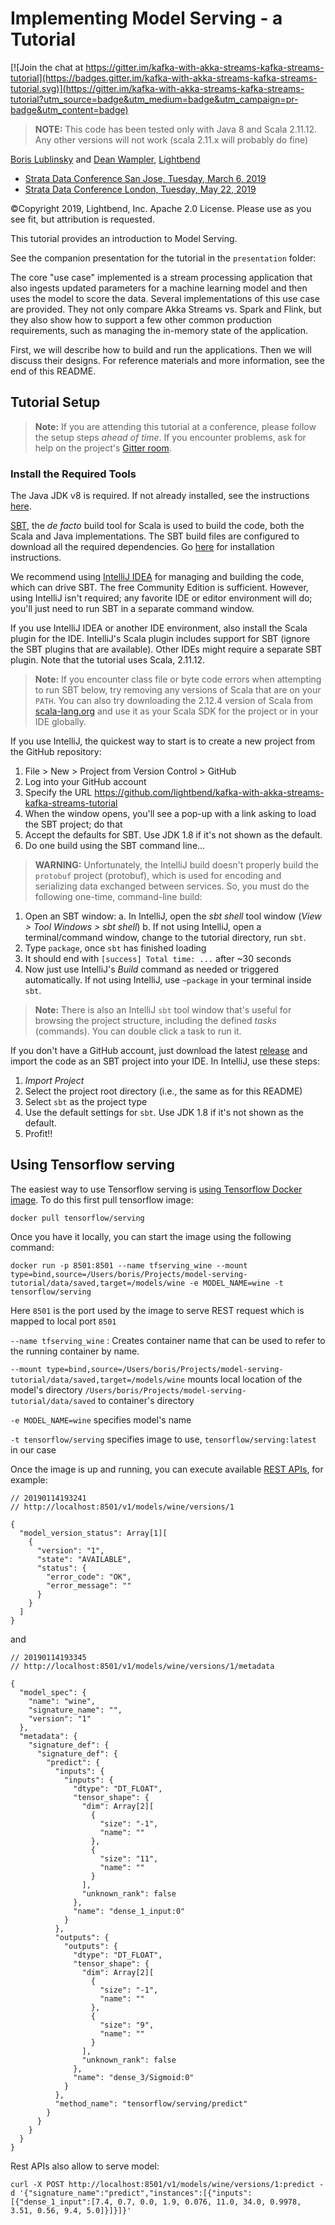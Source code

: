 # Implementing Model Serving - a Tutorial

[![Join the chat at https://gitter.im/kafka-with-akka-streams-kafka-streams-tutorial](https://badges.gitter.im/kafka-with-akka-streams-kafka-streams-tutorial.svg)](https://gitter.im/kafka-with-akka-streams-kafka-streams-tutorial?utm_source=badge&utm_medium=badge&utm_campaign=pr-badge&utm_content=badge)

> **NOTE:** This code has been tested only with Java 8 and Scala 2.11.12. Any other versions will not work (scala 2.11.x will probably do fine)

[Boris Lublinsky](mailto:boris.lublinsky@lightbend.com) and [Dean Wampler](mailto:dean.wampler@lightbend.com), [Lightbend](https://lightbend.com/fast-data-platform)

* [Strata Data Conference San Jose, Tuesday, March 6, 2019](https://conferences.oreilly.com/strata/strata-ca/public/schedule/detail/63983)
* [Strata Data Conference London, Tuesday, May 22, 2019](https://conferences.oreilly.com/strata/strata-eu/public/schedule/detail/65420)

©Copyright 2019, Lightbend, Inc. Apache 2.0 License. Please use as you see fit, but attribution is requested.

This tutorial provides an introduction to Model Serving.

See the companion presentation for the tutorial in the `presentation` folder:

The core "use case" implemented is a stream processing application that also ingests updated parameters for a machine learning model and then uses the model to score the data. Several implementations of this use case are provided. 
They not only compare Akka Streams vs. Spark and Flink, but they also show how to support a few other common production requirements, such as managing the in-memory state of the application.

First, we will describe how to build and run the applications. Then we will discuss their designs. For reference materials and more information, see the end of this README.

## Tutorial Setup

> **Note:** If you are attending this tutorial at a conference, please follow the setup steps _ahead of time_. If you encounter problems, ask for help on the project's [Gitter room](https://gitter.im/kafka-with-akka-streams-kafka-streams-tutorial).

### Install the Required Tools

The Java JDK v8 is required. If not already installed, see the instructions [here](http://www.oracle.com/technetwork/java/javase/downloads/jdk8-downloads-2133151.html).

[SBT](https://www.scala-sbt.org/), the _de facto_ build tool for Scala is used to build the code, both the Scala and Java implementations. The SBT build files are configured to download all the required dependencies. Go [here](https://www.scala-sbt.org/download.html) for installation instructions.

We recommend using [IntelliJ IDEA](https://www.jetbrains.com/idea/) for managing and building the code, which can drive SBT. The free Community Edition is sufficient. However, using IntelliJ isn't required; any favorite IDE or editor environment will do; you'll just need to run SBT in a separate command window.

If you use IntelliJ IDEA or another IDE environment, also install the Scala plugin for the IDE. IntelliJ's Scala plugin includes support for SBT (ignore the SBT plugins that are available). Other IDEs might require a separate SBT plugin. Note that the tutorial uses Scala, 2.11.12.

> **Note:** If you encounter class file or byte code errors when attempting to run SBT below, try removing any versions of Scala that are on your `PATH`. You can also try downloading the 2.12.4 version of Scala from [scala-lang.org](https://www.scala-lang.org) and use it as your Scala SDK for the project or in your IDE globally.

If you use IntelliJ, the quickest way to start is to create a new project from the GitHub repository:

1. File > New > Project from Version Control > GitHub
2. Log into your GitHub account
3. Specify the URL https://github.com/lightbend/kafka-with-akka-streams-kafka-streams-tutorial
4. When the window opens, you'll see a pop-up with a link asking to load the SBT project; do that
5. Accept the defaults for SBT. Use JDK 1.8 if it's not shown as the default.
6. Do one build using the SBT command line...

> **WARNING:** Unfortunately, the IntelliJ build doesn't properly build the `protobuf` project (protobuf), which is used for encoding and serializing data exchanged between services. So, you must do the following one-time, command-line build:

1. Open an SBT window:
    a. In IntelliJ, open the _sbt shell_ tool window (_View > Tool Windows > sbt shell_)
    b. If not using IntelliJ, open a terminal/command window, change to the tutorial directory, run `sbt`.
2. Type `package`, once `sbt` has finished loading
3. It should end with `[success] Total time: ...` after ~30 seconds
4. Now just use IntelliJ's _Build_ command as needed or triggered automatically. If not using IntelliJ, use `~package` in your terminal inside `sbt`.

> **Note:** There is also an IntelliJ `sbt` tool window that's useful for browsing the project structure, including the defined _tasks_ (commands). You can double click a task to run it.

If you don't have a GitHub account, just download the latest [release](https://github.com/lightbend/kafka-with-akka-streams-kafka-streams-tutorial/releases) and import the code as an SBT project into your IDE. In IntelliJ, use these steps:

1. _Import Project_
2. Select the project root directory (i.e., the same as for this README)
3. Select `sbt` as the project type
4. Use the default settings for `sbt`. Use JDK 1.8 if it's not shown as the default.
5. Profit!!


## Using Tensorflow serving

The easiest way to use Tensorflow serving is [using Tensorflow Docker image](https://medium.com/tensorflow/serving-ml-quickly-with-tensorflow-serving-and-docker-7df7094aa008).
To do this first pull tensorflow image:
````
docker pull tensorflow/serving
````
Once you have it locally, you can start the image using the following command:
````
docker run -p 8501:8501 --name tfserving_wine --mount type=bind,source=/Users/boris/Projects/model-serving-tutorial/data/saved,target=/models/wine -e MODEL_NAME=wine -t tensorflow/serving
````
Here `8501` is the port used by the image to serve REST request which is mapped to local port `8501`

`--name tfserving_wine` : Creates container name that can be used to refer to the running container by name.
 
`--mount type=bind,source=/Users/boris/Projects/model-serving-tutorial/data/saved,target=/models/wine` mounts local location of the model's directory `/Users/boris/Projects/model-serving-tutorial/data/saved` to container's directory

`-e MODEL_NAME=wine` specifies model's name

`-t tensorflow/serving` specifies image to use, `tensorflow/serving:latest` in our case

Once the image is up and running, you can execute available [REST APIs](https://www.tensorflow.org/serving/api_rest), for example:
````
// 20190114193241
// http://localhost:8501/v1/models/wine/versions/1

{
  "model_version_status": Array[1][
    {
      "version": "1",
      "state": "AVAILABLE",
      "status": {
        "error_code": "OK",
        "error_message": ""
      }
    }
  ]
}
````   
and
````
// 20190114193345
// http://localhost:8501/v1/models/wine/versions/1/metadata

{
  "model_spec": {
    "name": "wine",
    "signature_name": "",
    "version": "1"
  },
  "metadata": {
    "signature_def": {
      "signature_def": {
        "predict": {
          "inputs": {
            "inputs": {
              "dtype": "DT_FLOAT",
              "tensor_shape": {
                "dim": Array[2][
                  {
                    "size": "-1",
                    "name": ""
                  },
                  {
                    "size": "11",
                    "name": ""
                  }
                ],
                "unknown_rank": false
              },
              "name": "dense_1_input:0"
            }
          },
          "outputs": {
            "outputs": {
              "dtype": "DT_FLOAT",
              "tensor_shape": {
                "dim": Array[2][
                  {
                    "size": "-1",
                    "name": ""
                  },
                  {
                    "size": "9",
                    "name": ""
                  }
                ],
                "unknown_rank": false
              },
              "name": "dense_3/Sigmoid:0"
            }
          },
          "method_name": "tensorflow/serving/predict"
        }
      }
    }
  }
}
````
Rest APIs also allow to serve model:
````
curl -X POST http://localhost:8501/v1/models/wine/versions/1:predict -d '{"signature_name":"predict","instances":[{"inputs":[{"dense_1_input":[7.4, 0.7, 0.0, 1.9, 0.076, 11.0, 34.0, 0.9978, 3.51, 0.56, 9.4, 5.0]}]}]}'

````